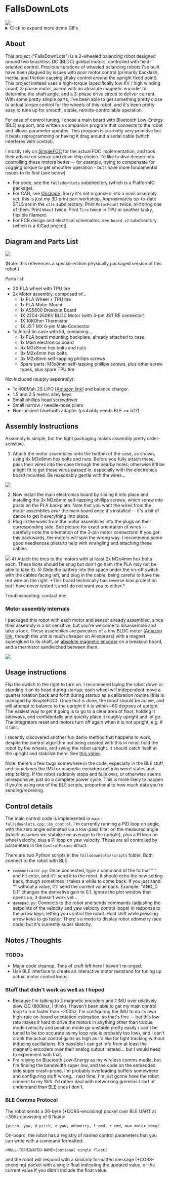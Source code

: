 # FallsDownLots
<img src="media/remote_control_demo.gif"/>
<details>
  <summary>Click to expand more demo GIFs</summary>
  <img src="media/fall_demo.gif"/>
  <img src="media/cargo_demo.gif"/>
  <img src="media/flipup_demo.gif"/>
</details>

## About
This project ("FallsDownLots") is a 2-wheeled balancing robot designed around two brushless DC (BLDC) gimbal motors, controlled with field-oriented control. Previous iterations of wheeled balancing robots I've built have been plagued by issues with poor motor control (primarily backlash, inertia, and friction causing shaky control around the upright fixed point). This project instead uses a high-torque (specifically low KV / high winding count) 3-phase motor, paired with an absolute magnetic encoder to determine the shaft angle, and a 3-phase drive circuit to deliver current. With some pretty simple parts, I've been able to get something pretty close to actual torque control for the wheels of this robot, and it's been pretty easy to tune up for smooth, stable, remote-controllable operation.

For ease of control tuning, I chose a main board with Bluetooth Low-Energy (BLE) support, and written a companion program that connects to the robot and allows parameter updates. This program is currently very primitive but it beats reprogramming or having it drag around a serial cable (which interferes with control).

I mostly rely on [SimpleFOC](https://simplefoc.com/) for the actual FOC implementation, and took their advice on sensor and drive chip choice. I'd like to dive deeper into controlling these motors better -- for example, trying to compensate for cogging torque to get smoother operation - but I have more fundamental issues to fix first (see below).

- For code, see the `fallsdownlots` subdirectory (which is a PlatformIO package).
- For CAD, see [Onshape](https://cad.onshape.com/documents/34e0d9ef519aef4b34c19df6/w/b4fc20d7f51a03280199ecb2/e/801a65f226a9bb9fc692247b?renderMode=0&uiState=648a75b56f21326dd5086d67). Sorry it's not organized into a main assembly yet, this is just my 3D print part workshop. Approximately up-to-date STLS are in the `stls` subdirectory. Print `MotorMount` twice, mirroring one of them. Print `Wheel` twice. Print `Tire` twice in TPU or another tacky, flexible filament.
- For PCB design and electrical schematics, see `board_v2` subdirectory (which is a KiCad project).

## Diagram and Parts List
<img src="media/robot_with_part_annotations.png"/>

(Note: this references a special-edition physically packaged version of this robot.)

Parts list:
- 2X PLA wheel with TPU tire
- 2x Motor assembly, composed of...
  - 1x PLA Wheel + TPU tire
  - 1x PLA Motor Mount
  - 1x AS5600 Breakout Board
  - 1X 2204-260KV BLDC Motor (with 3-pin JST RE connector)
  - 1X 10KOhm Thermistor
  - 1X JST MX 6-pin Male Connector
- 1x Altoid tin case with lid, containing...
  - 1x PLA board mounting backplate, already attached to case.
  - 1x Main electronics board
  - 4x M3x8mm hex bolts and nuts
  - 8x M2x4mm hex bolts
  - 3x M2x8mm self-tapping phillips screws
  - Spare parts: M3x8mm self-tapping phillips screws, plus other screw types, plus spare TPU tire

Not included (supply seperately):
- 1x 400Mah 2S LiPO [[Amazon link](https://www.amazon.com/gp/product/B072BH1XP6/ref=ox_sc_act_title_1?smid=A10R5CWYCW5T5E&psc=1)] and balance charger.
- 1.5 and 2.5 metric alley keys
- Small phillips head screwdriver
- Small narrow / needle-nose pliers
- Non-ancient bluetooth adapter (probably needs BLE >= 5.1?)

## Assembly Instructions

Assembly is simple, but the tight packaging makes assembly pretty order-sensitive.

1) Attach the motor assemblies onto the bottom of the case, as shown, using 4x M3x8mm hex bolts and nuts. Before you fully attach these, pass their wires into the case through the nearby holes; otherwise it'll be a tight fit to get those wires passed in, especially with the electronics board mounted. Be reasonably gentle with the wires...
<img src="media/closeup_of_wires_inserted_without_board.jpg">

2) Now install the main electronics board by sliding it into place and installing the 3x M2x8mm self-tapping phillips screws, which screw into posts on the PLA backplate. Note that you want the wires from the motor assemblies *over* the main board once it's installed -- it's a bit of dance to get it everything into place.
3) Plug in the wires from the motor assemblies into the plugs on their corresponding side. See picture for exact orientation of wires -- carefully note the orientation of the 3-pin motor connectors! If you get this backwards, the motors will spin the wrong way. I recommend some good needlenose pliers to help with wrangling and attaching these cables.
<img src="media/closeup_of_wheel_connectors_to_board.jpg">
4) Attach the tires to the motors with at least 2x M2x4mm hex bolts each. These bolts should be snug but don't go ham (the PLA may not be able to take it).
5) Slide the battery into the space under the on-off switch with the cables facing left, and plug in the cable, being careful to have the red wire on the right. *This board technically has reverse bias protection but I have never tested it and I do not want you to either.*

Troubleshooting: contact me!

### Motor assembly internals

I packaged this robot with each motor and sensor already assembled, since their assembly is a bit sensitive, but you're welcome to disassemble and take a look. These assemblies are pancakes of a tiny BLDC motor ([Amazon link](https://www.amazon.com/DAUERHAFT-Brushless-Efficiency-Drones-Gimbal/dp/B08S5JSD3Q/ref=sr_1_4?crid=16NAYMQDO30CI&keywords=bldc+8605&qid=1686794765&sprefix=bldc+860%2Caps%2C130&sr=8-4), though this unit is much cheaper on Aliexpress) with a magnet superglued to its shaft, an [absolute magnetic encoder](https://www.amazon.com/Magnetic-Encoder-Induction-Measurement-Precision/dp/B094F8H591/ref=sr_1_2?crid=1PB3J5XDUXQNP&keywords=magnetic+encoder&qid=1686794826&sprefix=magnetic+encod%2Caps%2C122&sr=8-2) on a breakout board, and a thermistor sandwiched between them.

<img src="media/motor_assembly_internals.jpg"/>

## Usage instructions

Flip the switch to the right to turn on. I recommend laying the robot down or standing it on its head during startup; each wheel will independent move a quarter rotation back and forth during startup as a calibration routine (this is managed by SimpleFOC). Once that is done, the robot should be active, and will attempt to balance to the upright if it is within ~60 degrees of upright. The easiest way to get it going is to go to a clear area of floor, holding it sideways, and confidentally and quickly place it roughly upright and let go. The integrators reset and motors turn off again when it is not upright, e.g. if it falls.

I recently discovered another fun demo method that happens to work, despite the control algorithm not being created with this in mind: hold the robot by the wheels, and swing the robot upright. It should catch itself at the upright and stabilize there. See [this video](media/flipup_demo.gif).

Note: there's a few bugs somewhere in the code, especially in the BLE stuff, and sometimes the IMU or magnetic encoders get into weird states and stop talking. If the robot suddenly stops and falls over, or otherwise seems unresponsive, just do a complete power cycle. This is more likely to happen if you're using one of the BLE scripts, proportional to how much data you're sending/receiving.

## Control details

The main control code is implemented in `main-fallsdownlots.cpp::do_control`. I'm currently running a PID loop on angle, with the zero angle estimated via a low-pass filter on the measured angle (which assumes we stabilize on average to the upright), plus a PI loop on wheel velocity, plus a PI loop on yaw velocity. These are all controlled by parameters in the `ControlParams` struct.

There are two Python scripts in the `fallsdownlots/scripts` folder. Both connect to the robot with BLE.
- `communicator.py`: Once connected, type a command of the format "<param name> <float value>" and hit enter, and it'll send it to the robot. It should echo the new setting back, though sometimes it takes a while to come back. If you just send "<param name>" without a value, it'll send the current value back. Example: "ANG_D 0.1" changes the derivative gain to 0.1. Ignore the plot window that opens up, it doesn't work yet...
- `gamepad.py`: Connects to the robot and sends commands (adjusting the setpoints of the velocity and yaw velocity control loops) in response to the arrow keys, letting you control the robot. Hold shift while pressing arrow keys to go faster. There's a mode to display robot odometry (see code) but it's currently super sketchy.


## Notes / Thoughts

### TODOs
- Major code cleanup. Tons of cruft left here I haven't re-orged.
- Use BLE interface to create an interactive motor teststand for tuning up actual motor control loops.

### Stuff that didn't work as well as I hoped
- Because I'm talking to 2 magnetic encoders and 1 IMU over relatively slow I2C (800khz, I think), I haven't been able to get my main control loop to run faster than ~200hz. I'm configuring the IMU to do its own high-rate on-board orientation estimation, so that's fine -- but this low rate makes it hard to drive the motors in anything other than torque mode (velocity and position mode go unstable pretty easily / can't be tuned to be too accurate as my loop rate is probably too low), and I can't crank the actual control gains as high as I'd like for tight tracking without inducing oscillations. It's possible I can get info from at least the magnetic encoders over their analog output instead... but I would need to experiment with that.
- I'm relying on Bluetooth Low-Energy as my wireless comms media, but I'm finding the bandwidth super low, and the code on the embedded side super crash-prone. I'm probably overloading buffers somewhere and configuring stuff wrong... next time, I'm just gonna have the robot connect to my Wifi. I'd rather deal with networking gremlins I sort of understand than BLE ones I don't.

### BLE Comms Protocol

The robot sends a 36-byte (+COBS-encoding) packet over BLE UART at ~30hz consisting of 8 floats:
```
[pitch, yaw, d_pitch, d_yaw, odometry, l_cmd, r_cmd, max_motor_temp]
```

On-board, the robot has a registry of named control parameters that you can write with a command formatted:
```
<NULL-TERMINATED-NAME>[optional single float]
```
and the robot will respond with a similarly formatted message (+COBS-encoding) packet with a single float indicating the updated value, or the current value if you didn't include the float value.